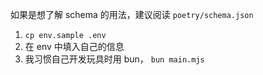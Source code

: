 如果是想了解 schema 的用法，建议阅读 `poetry/schema.json`

1. `cp env.sample .env`
2. 在 env 中填入自己的信息
3. 我习惯自己开发玩具时用 bun， `bun main.mjs`